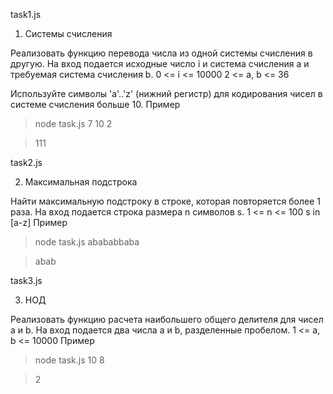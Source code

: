 task1.js
1. Системы счисления

Реализовать функцию перевода числа из одной системы счисления в другую.
На вход подается исходные число i и система счисления a и требуемая система счисления b.
0 <= i <= 10000
2 <= a, b <= 36

Используйте символы 'a'..'z' (нижний регистр) для кодирования чисел в системе счисления больше 10.
Пример

> node task.js 7 10 2

> 111

task2.js

2. Максимальная подстрока

Найти максимальную подстроку в строке, которая повторяется более 1 раза.
На вход подается строка размера n символов s.
1 <= n <= 100
s in [a-z]
Пример

> node task.js abababbaba

> abab


task3.js

3. НОД

Реализовать функцию расчета наибольшего общего делителя для чисел a и b.
На вход подается два числа a и b, разделенные пробелом. 1 <= a, b <= 10000
Пример

> node task.js 10 8

> 2
